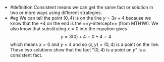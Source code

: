 - #definition Consistent means we can get the same fact or solution in two or more ways using different strategies.
- #eg We can tell the point $(0,4)$ is on the line $y = 3x + 4$ because we know that the $+4$ on the end is the ==y-intercept== (from MTH1W). We also know that substituting $x=0$ into the equation gives
  $$y=3(0)+4=0+4=4$$
  which means $x=0$ and $y=4$ and so $(x,y)=(0,4)$ is a point on the line. These two solutions show that the fact "$(0,4)$ is a point on $y$" is a consistent fact.